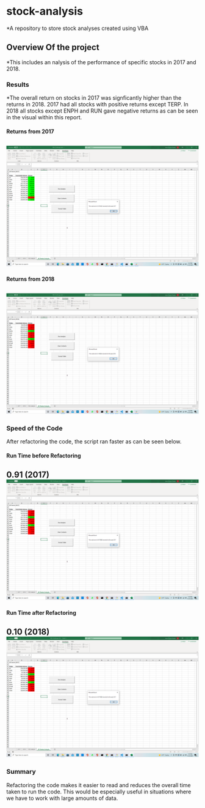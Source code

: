 
# stock-analysis
*A repository to store stock analyses created using VBA
## Overview Of the project
*This includes an nalysis of the performance of specific stocks in 2017 and 2018.
### Results
*The overall return on stocks in 2017 was signficantly higher than the returns in 2018. 2017 had all stocks with positive returns except TERP. In 2018 all stocks except ENPH and RUN gave negative returns as can be seen in the visual within this report. 

#### Returns from 2017
![2017 Returns](https://github.com/ishan9220/stock-analysis/blob/main/VBA_Challenge_2017.png.png)
---
#### Returns from 2018
![2018 Returns](https://github.com/ishan9220/stock-analysis/blob/main/VBA_Challenge_2018.png.png)
---
### Speed of the Code
After refactoring the code, the script ran faster as can be seen below.
#### Run Time before Refactoring
0.91 (2017)
![2017 Original Code ](https://github.com/ishan9220/stock-analysis/blob/main/VBA%202017%20before%20Refactoring.png.png)
---
#### Run Time after Refactoring
0.10 (2018)
![2017 Refactored Code](https://github.com/ishan9220/stock-analysis/blob/main/VBA%202017%20before%20Refactoring.png.png)
---
### Summary
Refactoring the code makes it easier to read and reduces the overall time taken to run the code. This would be especially useful in situations where we have to work with large amounts of data. 
